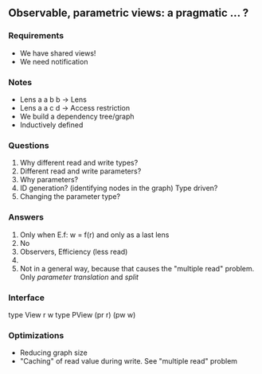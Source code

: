 ## Observable, parametric views: a pragmatic ... ? ##

### Requirements ###

+ We have shared views!
+ We need notification

### Notes ###

+ Lens a a b b -> Lens 
+ Lens a a c d -> Access restriction
+ We build a dependency tree/graph
+ Inductively defined

### Questions ###

1. Why different read and write types?
2. Different read and write parameters?
3. Why parameters?
4. ID generation? (identifying nodes in the graph)
   Type driven?
5. Changing the parameter type?

### Answers ###

1. Only when E.f: w = f(r) and only as a last lens
2. No
3. Observers, Efficiency (less read)
4. 
5. Not in a general way, because that causes the
"multiple read" problem. Only *parameter translation* and *split*

### Interface ###

type View r w
type PView (pr r) (pw w)

### Optimizations ###

* Reducing graph size
* "Caching" of read value during write. See "multiple read" problem


